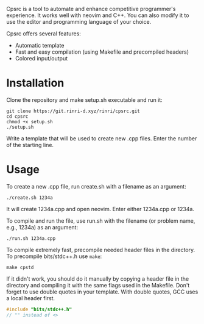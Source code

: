 Cpsrc is a tool to automate and enhance competitive programmer's experience. It works well with neovim and C++. You can also modify it to use the editor and programming language of your choice.

Cpsrc offers several features:
- Automatic template 
- Fast and easy compilation (using Makefile and precompiled headers)
- Colored input/output

# Installation

Clone the repository and make setup.sh executable and run it:

```shell
git clone https://git.rinri-d.xyz/rinri/cpsrc.git
cd cpsrc
chmod +x setup.sh
./setup.sh
```

Write a template that will be used to create new .cpp files. Enter the number of the starting line.

# Usage

To create a new .cpp file, run create.sh with a filename as an argument:

```shell
./create.sh 1234a
```

It will create 1234a.cpp and open neovim. Enter either 1234a.cpp or 1234a.

To compile and run the file, use run.sh with the filename (or problem name, e.g., 1234a) as an argument:

```shell
./run.sh 1234a.cpp
```

To compile extremely fast, precompile needed header files in the directory. To precompile bits/stdc++.h use `make`:

```shell
make cpstd
```

If it didn't work, you should do it manually by copying a header file in the directory and compiling it with the same flags used in the Makefile. Don't forget to use double quotes in your template. With double quotes, GCC uses a local header first.

```c++
#include "bits/stdc++.h"
// "" instead of <>
```
